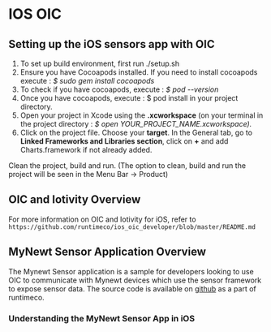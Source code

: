 # IOS OIC
## Setting up the iOS sensors app with OIC
1. To set up build environment, first run ./setup.sh
2. Ensure you have Cocoapods installed. If you need to install cocoapods execute : *$ sudo gem install cocoapods*
3. To check if you have cocoapods, execute : *$ pod --version*
4. Once you have cocoapods, execute : $ pod install in your project directory.
5. Open your project in Xcode using the **.xcworkspace** (on your terminal in the project directory : *$ open YOUR_PROJECT_NAME.xcworkspace).*
6. Click on the project file. Choose your **target**. In the General tab, go to **Linked Frameworks and Libraries section**, click on **+** and add Charts.framework if not already added.

Clean the project, build and run. (The option to clean, build and run the project will be seen in the Menu Bar -> Product)

## OIC and Iotivity Overview
For more information on OIC and Iotivity for iOS, refer to ```https://github.com/runtimeco/ios_oic_developer/blob/master/README.md```

## MyNewt Sensor Application Overview
The Mynewt Sensor application is a sample for developers looking to use OIC to communicate with Mynewt devices which use the sensor framework to expose sensor data. The source code is available on [github](https://github.com/runtimeco/ios_oic) as a part of runtimeco.

### Understanding the MyNewt Sensor App in iOS
